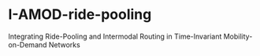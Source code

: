 # I-AMOD-ride-pooling
Integrating Ride-Pooling and Intermodal Routing in Time-Invariant Mobility-on-Demand Networks
